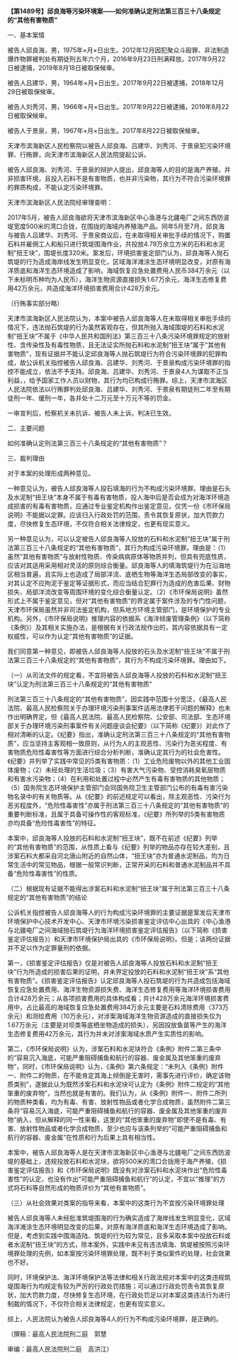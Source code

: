 **【第1489号】邱良海等污染环境案——如何准确认定刑法第三百三十八条规定的“其他有害物质”**

一、基本案情

被告人邱良海，男，1975年×月×日出生。2012年12月因犯聚众斗殴罪、非法制造爆炸物罪被判处有期徒刑五年六个月，2016年9月23日刑满释放。2017年9月22日被逮捕，2019年8月18日被取保候审。

被告人吕建华，男，1964年×月×日出生。2017年9月22日被逮捕，2018年12月29日被取保候审。

被告人刘秀河，男，1966年×月×日出生。2017年9月22日被逮捕，2019年8月22日被取保候审。

被告人于景泉，男，1967年×月×日出生。2017年8月22日被取保候审。

天津市滨海新区人民检察院以被告人邱良海、吕建华、刘秀河、于景泉犯污染环境罪、行贿罪，向天津市滨海新区人民法院提起公诉。

被告人邱良海、刘秀河、于景泉的辩护人提出，邱良海等人的目的是海产养殖，并非损害环境，且投入石料不是有害物质，也并非污染物，其行为不符合污染环境罪的罪质构成，不能认定污染环境罪。

天津市滨海新区人民法院经审理查明：

2017年5月，被告人邱良海欲将天津市滨海新区中心渔港与北疆电厂之间东西防波堤宽度500米的湾口合拢，在围拢的海域内养殖海产品。同年5月至7月，邱良海与被告人吕建华、刘秀河、于景泉商议后，在未取得相关审批手续的情况下，购置石料并雇佣工人和船只进行筑堤围海作业，共投放4.79万余立方米的石料和水泥制“扭王块”，围堤长度320米。案发后，环境损害鉴定部门认为，邱良海等人抛石筑堤的行为造成海岸线发生明显变化，区域海洋滩涂生态环境明显改变，对原有海洋质底和海洋生态环境造成了影响，海域恢复应急处置费用人民币384万余元（以下未标明币种均为人民币），海洋生物资源直接损失1.67万余元，海洋生态修复费用42万余元，共造成海洋环境损害费用合计428万余元。

（行贿事实部分略）

天津市滨海新区人民法院认为，本案中被告人邱良海等人在未取得相关审批手续的情况下，违法抛石筑堤的行为虽然客观存在，但其所抛入海域围堤的石料和水泥制“扭王块”不属于《中华人民共和国刑法》第三百三十八条污染环境罪规定的放射性、含传染性及有毒性物质，且无法证实所抛石料和水泥制“扭王块”属于“其他有害物质”，现有证据并不能认定邱良海等人抛石筑堤行为符合污染环境罪的犯罪构成，故公诉机关指控被告人邱良海、吕建华、刘秀河、于景泉构成污染环境罪的指控不能成立，依法不予支持。邱良海、吕建华、刘秀河、于景泉4人为谋取不正当利益，，给予国家工作人员以财物，其行为均已构成行贿罪。综上，天津市滨海区人民法院依法以行贿罪判处邱良海、吕建华、刘秀河、于景泉有期徒刑二年至有期徒刑一年、缓刑一年，各并处十二万元至十万元不等的罚金。

一审宣判后，检察机关未抗诉、被告人未上诉。判决已生效。

二、主要问题

如何准确认定刑法第三百三十八条规定的“其他有害物质”？

三、裁判理由

对于本案的处理形成两种意见。

一种意见认为，被告人邱良海等人投石填海的行为不构成污染环境罪。理由是石头及水泥制“扭王块”本身不属于有毒有害物质，投人海中后是否会成为对海洋环境造成损害的有毒有害物质，应通过专业鉴定机构作出鉴定意见，仅凭一份《市环保局说明》不能据以定罪。应该归入行政处罚的范围，责令其恢复原状，加大罚款力度，尽快修复生态环境，不仅符合相关法律规定，也更有现实意义。

另一种意见认为，可以认定被告人邱良海等人投放的石料和水泥制“扭王块”属于刑法第三百三十八条规定的“其他有害物质”，其行为构成污染环境罪。理由是：（1）虽然“其他有害物质”与放射性物质、传染病病原体等物质并列，但具有兜底性质，应该对其适用采用相对灵活的原则综合衡量。邱良海等人的填海筑堤行为在沿海地区相当普遍，且实际上也造成了局部洋流、底栖生物等海洋生态局部改变的事实，对其认定不应拘泥于鉴定等证据形式，而应当结合犯罪行为造成的危害后果、财物损失、局部洋流改变等周围环境的变化综合衡量认定。（2）《市环保局说明》虽然形式上不属于鉴定意见，但对“其他有害物质”的界定属于案件涉及的专门性问题，天津市环保局虽然并非司法鉴定机构，但系地方环境主管部门，是环境保护的专业机构。另外，《市环保局说明》推理内容的依据系《海洋倾废管理条例》（以下简称《条例》）及其相关实施办法，是根据有关行政法规作出的，其内容依据具有一定权威性，可以作为认定“其他有害物质”的证据。

我们同意第一种意见，即被告人邱良海等人投放的石头及水泥制“扭王块”不属于刑法第三百三十八条规定的“其他有害物质”，其行为不构成污染环境罪。理由如下。

（一）从司法文件的规定看，不宜将被告人邱良海等人投放的石料和水泥制“扭王块”认定为刑法第三百三十八条规定的“其他有害物质”

刑法第三百三十八条规定的“其他有害物质”，因实践中范围十分宽泛，《最高人民法院、最高人民检察院关于办理环境污染刑事案件适用法律若干问题的解释》也未作出明确界定。但《最高人民法院、最高人民检察院、公安部、司法部、生态环境部关于办理环境污染刑事案件有关问题座谈会纪要》（以下简称《纪要》）对此作了相对清晰的认定。《纪要》指出，准确认定刑法第三百三十八条规定的“其他有害物质”，应当坚持主客观相一致原则，从行为人的主观恶性、污染行为恶劣程度、有害物质危险性毒害性等方面进行综合分析判断，准确认定其行为的社会危害性。《纪要》并列举了实践中常见的5类有害物质：（1）工业危险废物以外的其他工业固体废物；（2）未经处理的生活垃圾；（3）有害大气污染物、受控消耗臭氧层物质和有害水污染物；（4）在利用和处置过程中必然产生有毒有害物质的其他物质；（5）国务院生态环境保护主管部门会同国务院卫生主管部门公布的有毒有害污染物名录中的有关物质等。从《纪要》的前述规定可以看出，除主观恶性、污染行为恶劣程度外，“危险性毒害性”亦属于刑法第三百三十八条规定的“其他有害物质”的重要判断标准，且属于具备可操作性的客观标准，《纪要》所列举的5类有害物质亦均具备“危险性毒害性”的特征。

本案中，邱良海等人投放的石料和水泥制“扭王块”，既不在前述《纪要》列举的“其他有害物质”的范围，从性质上看与《纪要》列举的物品亦存在较大差别，且涉案石料大都采自河北唐山附近的自然山体，“扭王块”亦为普通水泥制品，均为日常生活中的常见物品，根据一般常识判断，正常开采的石料和普通水泥制品并不具备“危险性毒害性”的性质。

（二）根据现有证据不能得出涉案石料和水泥制“扭王块”属于刑法第三百三十八条规定的“其他有害物质”的结论

公诉机关指控被告人邱良海等人的行为构成污染环境罪的主要证据是案发后天津市环境保护中心技术开发中心、天津市环境污染损害鉴定评估中心出具的《中心渔港与北疆电厂之间海域抛石筑堤行为海洋环境损害鉴定评估报告》（以下简称《损害鉴定评估报告》）和天津市环境保护局出具的《市环保局说明》。但是；该两份证据并不足以作为定罪量刑的依据。

第一，《损害鉴定评估报告》仅是对被告人邱良海等人投放石料和水泥制“扭王块”行为所造成的损害后果的证明，并未界定投放的石料和水泥制“扭王块”系“其他有害物质”。《损害鉴定评估报告》认定邱良海等人投石筑堤的行为共造成包括海域恢复应急处置费用、海洋生物资源损失费、海洋生态修复费用等海洋环境损害费用合计428万余元；从各项损害费用的具体构成看；共计428万余元海洋环境损害费用中，占比最高的海域恢复应急处置费用384万余元主要是石料清除费用（373万余元）和测绘费用（10万余元），对涉案海域海洋生物资源造成的直接损失仅为1.67万余元（主要是对坝类等底栖坐物造成的损失），另因投放鱼苗等产生的海洋生态修复费用42万余元，其行为并未对涉案海域水质产生实质性的影响。

第二，《市环保局说明》认为，涉案石料和水泥块符合《条例》附件二第三条中的“容易沉入海底，可能严重阻碍捕鱼和航行的容器、废金属及其他笨重的废弃物”，同时，《市环保局说明》认为，《条例》第六条规定：“未列入《条例》附件一、附件二的物质，在不能肯定其海上倾倒是无害时，需事先进行评价，确定该物质类别”，遂据此认为既然涉案石料和水泥块可认定为《条例》附件二规定的“其他笨重的废弃物”，当然也就是有害的。我们认为，从《条例》附件一、附件二所列的物质种类看，均为有毒、有害、放射性物品或者化学合成物质，虽然附件二第三条将“容易沉入海底，可能严重阻碍捕鱼和航行的容器、废金属及其他笨重的废弃物”纳入，但从解释的同一性来看，这里的“其他笨重的废弃物”即使不是有毒、有害、放射性物品或者化学合成物质，至少也应与该条列举的“可能严重阻碍捕鱼和航行的容器、废金属”在性质和行为后果上具有相当性。

本案中，被告人邱良海等人是在天津市滨海新区中心渔港与北疆电厂之间东西防波堤的基础上，违规投放石料和水泥块，欲将500米的湾口合拢用于海产养殖，《损害鉴定评估报告》和《市环保局说明》既没有对涉案石料和水泥块作出“危险性毒害性”的认定，也没有作出“可能严重阻碍捕鱼和航行”的认定，不宜以“推理”的方式将石料等自然形成的物质评价为“其他有害物质”。

（三）从社会效果对类案的指导来看，本案中的这类行为不宜按污染环境罪处理

被告人邱良海等人未经批准筑堤围海的行为确实造成了海岸线发生明显变化，区域海洋滩涂生态环境明显改变的后果，对原有海洋质底和海洋生态环境造成了影响。但是，考虑到实践中围海造陆、筑堤的行为较为常见，且多采取本案中投放石料或者水泥制“扭王块”的方式，除本案外，实践中未见有违法填海、筑堤被按照污染环境罪处理的先例，如本案按污染环境罪处理，既不利于类似案件的处理，社会效果也不好。

同时，环境保护法、海洋环境保护法等法律和相关行政法规对本案中的这类违规筑堤围海行为均规定有较为严厉的行政处罚措施；可以通过行政处罚责令其恢复原状，加大罚款力度，尽快修复生态环境，在行政处罚足以对本案这类违法行为进行制裁的情况下，不仅符合相关法律规定，也更有现实意义。

综上，人民法院认为被告人邱良海等4人的行为不构成污染环境罪，是正确的。

（撰稿：最高人民法院刑二庭　郭慧

审编：最高人民法院刑二庭　高洪江）